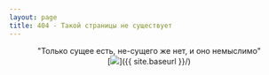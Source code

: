 ```yaml
---
layout: page
title: 404 - Такой страницы не существует
---
```

<div align="center">"Только сущее есть, не-сущего же нет, и оно немыслимо"</div>

<div align="center">[<img src="{{ site.baseurl }}/images/404.jpg">]({{ site.baseurl }}/)</div>
